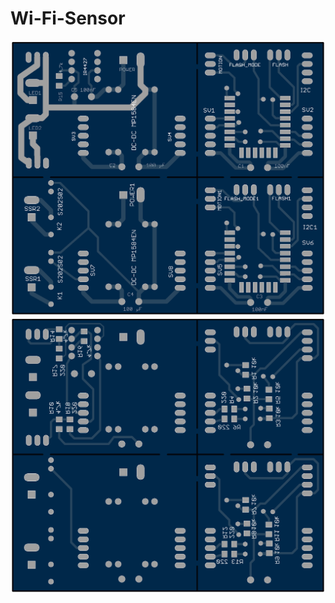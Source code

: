 # Wi-Fi-Sensor

![PCB Top](/screenshots/PCB_top.png)
![PCB Bottom](/screenshots/PCB_bottom.png "PCB Board")
